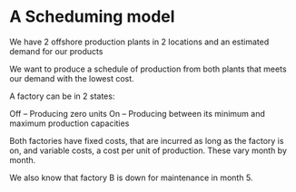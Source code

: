 # A Scheduming model

We have 2 offshore production plants in 2 locations and an estimated demand for our products

We want to produce a schedule of production from both plants that meets our demand with the lowest cost.

A factory can be in 2 states:

Off – Producing zero units
On – Producing between its minimum and maximum production capacities

Both factories have fixed costs, that are incurred as long as the factory is on, and variable costs, a cost per unit of production. These vary month by month.

We also know that factory B is down for maintenance in month 5.